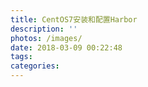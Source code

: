 ```yaml
---
title: CentOS7安装和配置Harbor
description: ''
photos: /images/
date: 2018-03-09 00:22:48
tags:
categories:
---
```

